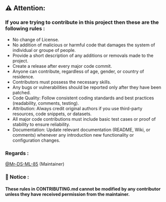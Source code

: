 ## ⚠️ Attention:
### If you are trying to contribute in this project then these are the following rules :
- No change of License.
- No addition of malicious or harmful code that damages the system of individual or groupe of people.
- Provide a short description of any additions or removals made to the project.
- Create a release after every major code commit.
- Anyone can contribute, regardless of age, gender, or country of residence.
- Contributors must possess the necessary skills.
- Any bugs or vulnerabilities should be reported only after they have been patched.
- Code Quality: Follow consistent coding standards and best practices (readability, comments, testing).
- Attribution:
  Always credit original authors if you use third-party resources, code snippets, or datasets.
- All major code contributions must include basic test cases or proof of stability to ensure reliability.
- Documentation:
  Update relevant documentation (README, Wiki, or comments) whenever any introduction new functionality or configuration changes.
### Regards :
 [@Mr-DS-ML-85](https://github.com/Mr-DS-ML-85) (Maintainer)

### 📢 Notice :
#### These rules in CONTRIBUTING.md cannot be modified by any contributor unless they have received permission from the maintainer.
